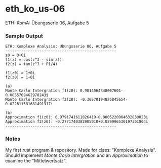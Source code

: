 # eth_ko_us-06
ETH: KomA: Übungsserie 06, Aufgabe 5

### Sample Output

```
ETH: Komplexe Analysis: Übungsserie 06, Aufgabe 5
-------------------------------------------------
z0 = 0+0i
f1(z) = cos(z^3 - sin(z))
f2(z) = tan(z^7 + PI/4)

f1(z0) = 1+0i
f2(z0) = 1+0i

(a)
Monte Carlo Intergration f1(z0): 0.9814564348007601-0.0055709462970243i
Monte Carlo Intergration f2(z0): -0.30570194026845654-0.022611581681491317i

(b)
Approximation f1(z0): 0.9791741611826419-0.0005220964632839023i
Approximation f2(z0): -0.2771740382905018+0.029996530197301804i
-------------------------------------------------
```
### Notes
My first rust program & repository. Made for class: "Komplexe Analysis".
Should implement _Monte Carlo Intergration_ and an _Approximation_ to examine the "Mittelwertsatz".
